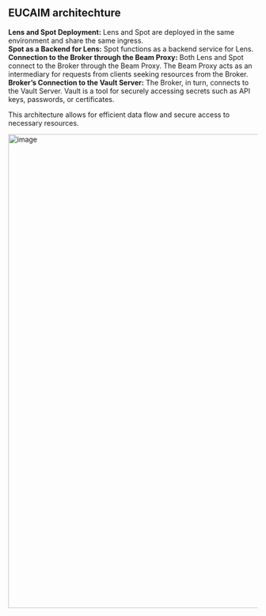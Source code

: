## EUCAIM architechture
**Lens and Spot Deployment:** Lens and Spot are deployed in the same environment and share the same ingress.\
**Spot as a Backend for Lens:** Spot functions as a backend service for Lens.\
**Connection to the Broker through the Beam Proxy:** Both Lens and Spot connect to the Broker through the Beam Proxy. The Beam Proxy acts as an intermediary for requests from clients seeking resources from the Broker.\
**Broker’s Connection to the Vault Server:** The Broker, in turn, connects to the Vault Server. Vault is a tool for securely accessing secrets such as API keys, passwords, or certificates.

This architecture allows for efficient data flow and secure access to necessary resources.

<img width="959" alt="image" src="https://github.com/EUCAIM/k8s-deployments/assets/100042312/31359057-ea7d-47ef-ae5c-576086edd93f">



